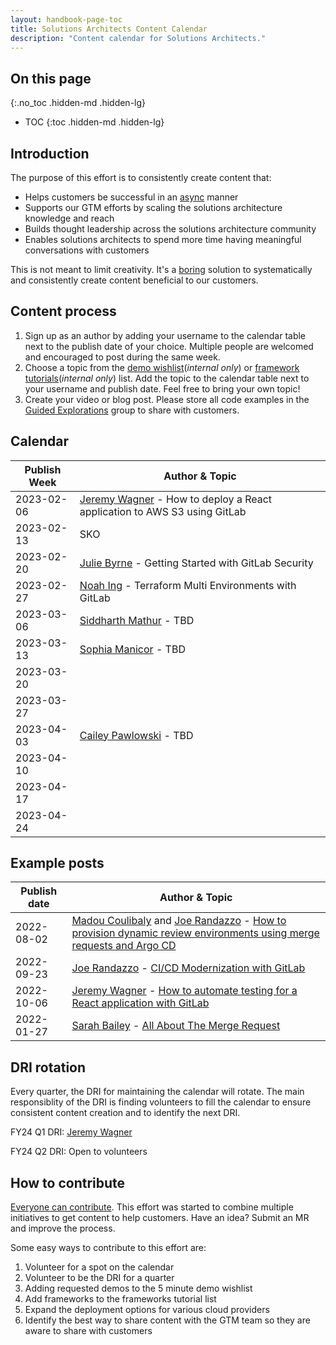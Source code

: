 ```yaml
---
layout: handbook-page-toc
title: Solutions Architects Content Calendar
description: "Content calendar for Solutions Architects."
---
```

## On this page
{:.no_toc .hidden-md .hidden-lg}

- TOC
{:toc .hidden-md .hidden-lg}

## Introduction

The purpose of this effort is to consistently create content that:

- Helps customers be successful in an [async](https://about.gitlab.com/company/culture/all-remote/asynchronous/) manner
- Supports our GTM efforts by scaling the solutions architecture knowledge and reach
- Builds thought leadership across the solutions architecture community
- Enables solutions architects to spend more time having meaningful conversations with customers

This is not meant to limit creativity. It's a [boring](/handbook/values/#boring-solutions) solution to systematically and consistently create content beneficial to our customers. 

## Content process

1. Sign up as an author by adding your username to the calendar table next to the publish date of your choice. Multiple people are welcomed and encouraged to post during the same week.
2. Choose a topic from the [demo wishlist](https://drive.google.com/drive/u/0/search?q=title:%225%20Minute%20Demo%20Framework:%20Demo%20Wishlist%22%20type:document)(_internal only_) or [framework tutorials](https://drive.google.com/drive/u/0/search?q=title:%22Framework%20Tutorials%22%20type:sheet)(_internal only_) list. Add the topic to the calendar table next to your username and publish date. Feel free to bring your own topic!
3. Create your video or blog post. Please store all code examples in the [Guided Explorations](https://gitlab.com/guided-explorations) group to share with customers.

## Calendar

| Publish Week 	| Author & Topic	|
|--------------	|------------------ |
| 2023-02-06   	| [Jeremy Wagner](https://gitlab.com/jeremywagner) - How to deploy a React application to AWS S3 using GitLab |
| 2023-02-13   	| SKO      	        |
| 2023-02-20  	| [Julie Byrne](https://gitlab.com/juliebyrne) - Getting Started with GitLab Security |
| 2023-02-27 	| [Noah Ing](https://gitlab.com/noah.ing) - Terraform Multi Environments with GitLab      	        |
| 2023-03-06   	| [Siddharth Mathur](https://gitlab.com/smathur-gl) - TBD |
| 2023-03-13  	| [Sophia Manicor](https://gitlab.com/smanicor) - TBD  |
| 2023-03-20  	|        	        |
| 2023-03-27   	|        	        |
| 2023-04-03   	| [Cailey Pawlowski](https://gitlab.com/cpawlowski) - TBD  |
| 2023-04-10   	|        	        |
| 2023-04-17   	|        	        |
| 2023-04-24  	|        	        |

## Example posts

| Publish date 	| Author & Topic	|
|--------------	|------------------ |
| 2022-08-02  	| [Madou Coulibaly](https://gitlab.com/madou) and [Joe Randazzo](https://gitlab.com/jrandazzo) -  [How to provision dynamic review environments using merge requests and Argo CD](/blog/2022/08/02/how-to-provision-reviewops/)      |
| 2022-09-23  	| [Joe Randazzo](https://gitlab.com/jrandazzo) -  [CI/CD Modernization with GitLab](https://www.youtube.com/watch?v=QGAaif8lY0A&ab_channel=GitLabUnfiltered)     
| 2022-10-06   	| [Jeremy Wagner](https://gitlab.com/jeremywagner) -  [How to automate testing for a React application with GitLab](/blog/2022/11/01/how-to-automate-testing-for-a-react-application-with-gitlab/)     |
| 2022-01-27   	| [Sarah Bailey](https://gitlab.com/sbailey1) -  [All About The Merge Request](https://www.youtube.com/watch?v=eTIVgyknA9w)     |

## DRI rotation

Every quarter, the DRI for maintaining the calendar will rotate. The main responsiblity of the DRI is finding volunteers to fill the calendar to ensure consistent content creation and to identify the next DRI.

FY24 Q1 DRI: [Jeremy Wagner](https://gitlab.com/jeremywagner)

FY24 Q2 DRI: Open to volunteers

## How to contribute

[Everyone can contribute](https://about.gitlab.com/company/mission/#background). This effort was started to combine multiple initiatives to get content to help customers. Have an idea? Submit an MR and improve the process.

Some easy ways to contribute to this effort are:

1. Volunteer for a spot on the calendar
2. Volunteer to be the DRI for a quarter
3. Adding requested demos to the 5 minute demo wishlist
4. Add frameworks to the frameworks tutorial list
5. Expand the deployment options for various cloud providers
6. Identify the best way to share content with the GTM team so they are aware to share with customers